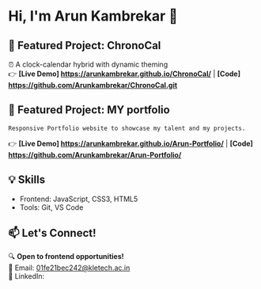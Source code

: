 # Hi, I'm Arun Kambrekar 👋

## 🚀 Featured Project: ChronoCal
⏰ A clock-calendar hybrid with dynamic theming  
👉 **[Live Demo] https://arunkambrekar.github.io/ChronoCal/**    | **[Code]   https://github.com/Arunkambrekar/ChronoCal.git**

## 🚀 Featured Project: MY portfolio
    Responsive Portfolio website to showcase my talent and my projects.
 👉 **[Live Demo] https://arunkambrekar.github.io/Arun-Portfolio/**   | **[Code]   https://github.com/Arunkambrekar/Arun-Portfolio/**
 

## 💡 Skills
- Frontend: JavaScript, CSS3, HTML5  
- Tools: Git, VS Code  

## 📫 Let's Connect!
🔍 **Open to frontend opportunities!**  
📧 Email: 01fe21bec242@kletech.ac.in  
🔗 LinkedIn:   
